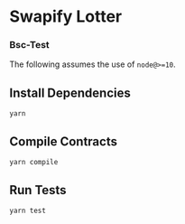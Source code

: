# Swapify Lotter

### Bsc-Test

The following assumes the use of `node@>=10`.

## Install Dependencies

`yarn`

## Compile Contracts

`yarn compile`

## Run Tests

`yarn test`
